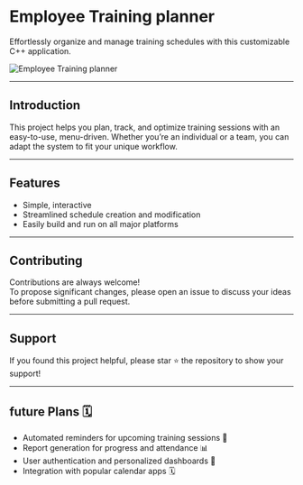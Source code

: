 # Employee Training planner

Effortlessly organize and manage training schedules with this customizable C++ application.

![Employee Training planner](https://user-images.githubusercontent.com/70385488/223933676-f358fdf4-dfdf-46d1-a3f6-7efcfd6f9ef1.jpeg)

---

## Introduction

This project helps you plan, track, and optimize training sessions with an easy-to-use, menu-driven. Whether you’re an individual or a team, you can adapt the system to fit your unique workflow.

---

## Features

- Simple, interactive
- Streamlined schedule creation and modification
- Easily build and run on all major platforms

---
## Contributing

Contributions are always welcome!  
To propose significant changes, please open an issue to discuss your ideas before submitting a pull request.

---
## Support

If you found this project helpful, please star ⭐ the repository to show your support!

---
## future Plans 🗓️

- Automated reminders for upcoming training sessions 🔔
- Report generation for progress and attendance 📊
- User authentication and personalized dashboards 👤
- Integration with popular calendar apps 🗓️
